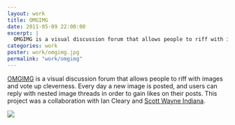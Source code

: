 ```yaml
---
layout: work
title: OMGIMG
date: 2011-05-09 22:00:00
excerpt: |
  OMGIMG is a visual discussion forum that allows people to riff with images and vote up cleverness. Every day a new image is posted, and users can reply with nested image threads in order to gain likes on their posts. This project was a collaboration with Ian Cleary and Scott Wayne Indiana.
categories: work
poster: work/omgimg.jpg
permalink: "work/omgimg"
---
```


[OMGIMG](http://www.omgimg.us) is a visual discussion forum that allows people to riff with images and vote up cleverness. Every day a new image is posted, and users can reply with nested image threads in order to gain likes on their posts. This project was a collaboration with Ian Cleary and [Scott Wayne Indiana](http://www.39forks.com).

<div class="wide-750">
  <img src="{% asset_path work/omgimg.jpg %}" />
</div>